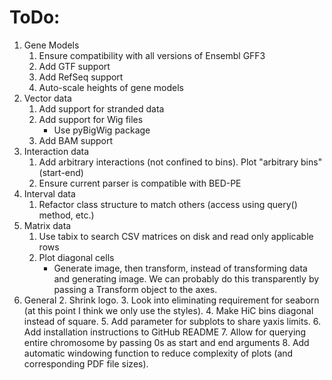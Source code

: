 # ToDo:

1. Gene Models
    1. Ensure compatibility with all versions of Ensembl GFF3
    2. Add GTF support
    3. Add RefSeq support
    4. Auto-scale heights of gene models
2. Vector data    
    1. Add support for stranded data
    2. Add support for Wig files  
        * Use pyBigWig package 
	3. Add BAM support
3. Interaction data
	1. Add arbitrary interactions (not confined to bins). Plot "arbitrary bins" (start-end)
    2. Ensure current parser is compatible with BED-PE
4. Interval data
	1. Refactor class structure to match others (access using query() method, etc.)
5. Matrix data
	1. Use tabix to search CSV matrices on disk and read only applicable rows
	2. Plot diagonal cells
		* Generate image, then transform, instead of transforming data and generating image. We can
		probably do this transparently by passing a Transform object to the axes.
4. General
    2. Shrink logo.
    3. Look into eliminating requirement for seaborn (at this point I think we only use the styles).
	4. Make HiC bins diagonal instead of square. 
	5. Add parameter for subplots to share yaxis limits.
	6. Add installation instructions to GitHub README
	7. Allow for querying entire chromosome by passing 0s as start and end arguments
	8. Add automatic windowing function to reduce complexity of plots (and corresponding PDF file sizes).
	
	
    
